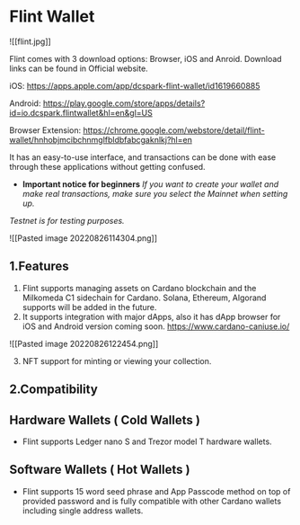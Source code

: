 # Flint Wallet


![[flint.jpg]]


Flint comes with 3 download options: Browser, iOS and Anroid. Download links can be found in Official website.

iOS: https://apps.apple.com/app/dcspark-flint-wallet/id1619660885

Android: https://play.google.com/store/apps/details?id=io.dcspark.flintwallet&hl=en&gl=US

Browser Extension: https://chrome.google.com/webstore/detail/flint-wallet/hnhobjmcibchnmglfbldbfabcgaknlkj?hl=en

It has an easy-to-use interface, and transactions can be done with ease through these applications without getting confused.


* **Important notice for beginners**
*If you want to create your wallet and make real transactions, make sure you select the Mainnet when setting up.*

*Testnet is for testing purposes.*

![[Pasted image 20220826114304.png]]


## 1.Features

1. Flint supports managing assets on Cardano blockchain and the Milkomeda C1 sidechain for Cardano. Solana, Ethereum, Algorand supports will be added in the future.
2. It supports integration with major dApps, also it has dApp browser for iOS and Android version coming soon. https://www.cardano-caniuse.io/

![[Pasted image 20220826122454.png]]

3. NFT support for minting or viewing your collection.



## 2.Compatibility

## Hardware Wallets ( Cold Wallets )
* Flint supports Ledger nano S and Trezor model T hardware wallets.

## Software Wallets ( Hot Wallets )
* Flint supports 15 word seed phrase and App Passcode method on top of provided password and  is fully compatible with other Cardano wallets including single address wallets. 




